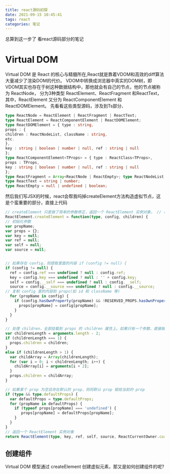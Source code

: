 ```yaml
---
title: react源码初探
date: 2021-09-15 10:45:41
tags: react
categories: 笔记
---
```

总算到这一步了 看react源码部分的笔记
<!--more-->

# Virtual DOM 
Virtual DOM 是 React 的核心与精髓所在,React就是靠着VDOM和高效的diff算法大量减少了渲染DOM的代价。
VDOM中转换成浏览器中真实的DOM树，即VDOM其实也存在于树这种数据结构中，那他就会有自己的节点，他的节点被称为 ReactNode， 分为3种类型 ReactElement、ReactFragment 和ReactText，其中，ReactElement 又分为 ReactComponentElement 和 ReactDOMElement。
先看看这些类型源码，涉及到Ts部分、
```ts
type ReactNode = ReactElement | ReactFragment | ReactText;
type ReactElement = ReactComponentElement | ReactDOMElement;
type ReactDOMElement = { type : string,
props : {
children : ReactNodeList, className : string,
etc.
},
key : string | boolean | number | null, ref : string | null
};
type ReactComponentElement<TProps> = { type : ReactClass<TProps>,
props : TProps,
key : string | boolean | number | null, ref : string | null
};
type ReactFragment = Array<ReactNode | ReactEmpty>; type ReactNodeList = ReactNode | ReactEmpty;
type ReactText = string | number;
type ReactEmpty = null | undefined | boolean;
```
然后我们写JSX的时候，react会帮我吗掉createElement方法构造虚拟节点，这是个蛮重要的部分，直接上代码
```ts
// createElement 只是做了简单的参数修正，返回一个 ReactElement 实例对象， // 也就是虚拟元素的实例
ReactElement.createElement = function(type, config, children) {
// 初始化参数
var propName;
var props = {}; 
var key = null; 
var ref = null; 
var self = null; 
var source = null;


// 如果存在 config，则提取里面的内容 if (config != null) {
if (config != null) {
  ref = config.ref === undefined ? null : config.ref;
  key = config.key === undefined ? null : '' + config.key;
  self = config.__self === undefined ? null : config.__self; 
  source = config.__source === undefined ? null : config.__source; 
// 复制 config 里的内容到 props(如 id 和 className 等)
  for (propName in config) {
    if (config.hasOwnProperty(propName) && !RESERVED_PROPS.hasOwnProperty(propName)) {
      props[propName] = config[propName];
    }
  } 
}

// 处理 children，全部挂载到 props 的 children 属性上。如果只有一个参数，直接赋值给 children， // 否则做合并处理
var childrenLength = arguments.length - 2;
if (childrenLength === 1) {
  props.children = children;
} 
else if (childrenLength > 1) {
  var childArray = Array(childrenLength); 
  for (var i = 0; i < childrenLength; i++) {
    childArray[i] = arguments[i + 2]; 
  }
  props.children = childArray; 
}

// 如果某个 prop 为空且存在默认的 prop，则将默认 prop 赋给当前的 prop 
if (type && type.defaultProps) {
  var defaultProps = type.defaultProps;
  for (propName in defaultProps) {
    if (typeof props[propName] === 'undefined') {
       props[propName] = defaultProps[propName];
    } 
  }
}
// 返回一个 ReactElement 实例对象
return ReactElement(type, key, ref, self, source, ReactCurrentOwner.current, props); };

```
## 创建组件
Virtual DOM 模型通过 createElement 创建虚拟元素，那又是如何创建组件的呢?